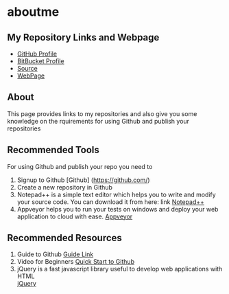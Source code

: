 # aboutme

## My Repository Links and Webpage
- [GitHub Profile](https://github.com/RavivarmaDevulapally)
- [BitBucket Profile](https://bitbucket.org/ravivarmadevulapally)
- [Source](https://github.com/RavivarmaDevulapally/aboutme)
- [WebPage](https://ravivarmadevulapally.github.io/aboutme)

## About
This page provides links to my repositories and also give you some knowledge on the rquirements for using Github and publish your repositories

## Recommended Tools
For using Github and publish your repo you need to 
1. Signup to Github [Github] (https://github.com/)
1. Create a new repository in Github
1. Notepad++ is a simple text editor which helps you to write and modify your source code. You can download it from here:  link
	[Notepad++](https://notepad-plus-plus.org/download/v7.6.2.html)
1. Appveyor helps you to run your tests on windows and deploy your web application to cloud with ease. 
	[Appveyor](https://github.com/marketplace/appveyor)

## Recommended Resources
1. Guide to Github [Guide Link](https://guides.github.com/)
1. Video for Beginners 
	[Quick Start to Github](https://resources.github.com/webcasts/Quick-start-guide-to-GitHub)
1. jQuery is a fast javascript library useful to develop web applications with HTML  
	[jQuery](https://jquery.com/) 	  